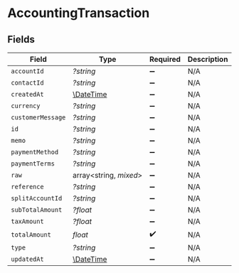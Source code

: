 # AccountingTransaction


## Fields

| Field                                                         | Type                                                          | Required                                                      | Description                                                   |
| ------------------------------------------------------------- | ------------------------------------------------------------- | ------------------------------------------------------------- | ------------------------------------------------------------- |
| `accountId`                                                   | *?string*                                                     | :heavy_minus_sign:                                            | N/A                                                           |
| `contactId`                                                   | *?string*                                                     | :heavy_minus_sign:                                            | N/A                                                           |
| `createdAt`                                                   | [\DateTime](https://www.php.net/manual/en/class.datetime.php) | :heavy_minus_sign:                                            | N/A                                                           |
| `currency`                                                    | *?string*                                                     | :heavy_minus_sign:                                            | N/A                                                           |
| `customerMessage`                                             | *?string*                                                     | :heavy_minus_sign:                                            | N/A                                                           |
| `id`                                                          | *?string*                                                     | :heavy_minus_sign:                                            | N/A                                                           |
| `memo`                                                        | *?string*                                                     | :heavy_minus_sign:                                            | N/A                                                           |
| `paymentMethod`                                               | *?string*                                                     | :heavy_minus_sign:                                            | N/A                                                           |
| `paymentTerms`                                                | *?string*                                                     | :heavy_minus_sign:                                            | N/A                                                           |
| `raw`                                                         | array<string, *mixed*>                                        | :heavy_minus_sign:                                            | N/A                                                           |
| `reference`                                                   | *?string*                                                     | :heavy_minus_sign:                                            | N/A                                                           |
| `splitAccountId`                                              | *?string*                                                     | :heavy_minus_sign:                                            | N/A                                                           |
| `subTotalAmount`                                              | *?float*                                                      | :heavy_minus_sign:                                            | N/A                                                           |
| `taxAmount`                                                   | *?float*                                                      | :heavy_minus_sign:                                            | N/A                                                           |
| `totalAmount`                                                 | *float*                                                       | :heavy_check_mark:                                            | N/A                                                           |
| `type`                                                        | *?string*                                                     | :heavy_minus_sign:                                            | N/A                                                           |
| `updatedAt`                                                   | [\DateTime](https://www.php.net/manual/en/class.datetime.php) | :heavy_minus_sign:                                            | N/A                                                           |